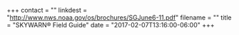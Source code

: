 +++
contact = ""
linkdest = "http://www.nws.noaa.gov/os/brochures/SGJune6-11.pdf"
filename = ""
title = "SKYWARN&reg; Field Guide"
date = "2017-02-07T13:16:00-06:00"
+++

